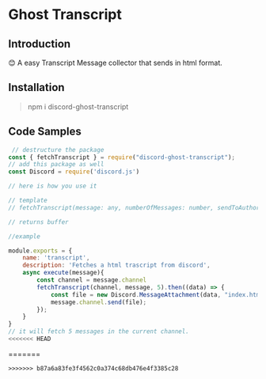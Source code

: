 # Ghost Transcript

## Introduction

😊 A easy Transcript Message collector that sends in html format. 


## Installation

> npm i discord-ghost-transcript 


## Code Samples

``` javascript
 // destructure the package
const { fetchTranscript } = require("discord-ghost-transcript");
// add this package as well
const Discord = require('discord.js')

// here is how you use it

// template
// fetchTranscript(message: any, numberOfMessages: number, sendToAuthor: boolean)

// returns buffer

//example

module.exports = {
    name: 'transcript',
    description: 'Fetches a html trascript from discord',
    async execute(message){
        const channel = message.channel
        fetchTranscript(channel, message, 5).then((data) => {
            const file = new Discord.MessageAttachment(data, "index.html");
            message.channel.send(file);
        });
    }
}
// it will fetch 5 messages in the current channel. 
<<<<<<< HEAD
```
=======
```
>>>>>>> b87a6a83fe3f4562c0a374c68db476e4f3385c28
